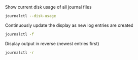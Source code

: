Show current disk usage of all journal files
```sh
journalctl --disk-usage
```
Continuously update the display as new log entries are created
```sh
journalctl -f
```
Display output in reverse (newest entries first)
```sh
journalctl -r
```